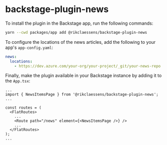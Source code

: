 # backstage-plugin-news

To install the plugin in the Backstage app, run the following commands:

```bash
yarn --cwd packages/app add @rikclaessens/backstage-plugin-news
```

To configure the locations of the news articles, add the following to your app's `app-config.yaml`:

```yaml
news:
  locations:
    - https://dev.azure.com/your-org/your-project/_git/your-news-repo
```

Finally, make the plugin available in your Backstage instance by adding it to the `App.tsx`:

```tsx
...
import { NewsItemsPage } from '@rikclaessens/backstage-plugin-news';
...

const routes = (
  <FlatRoutes>
    ...
    <Route path="/news" element={<NewsItemsPage />} />
    ...
  </FlatRoutes>
);
...
```
